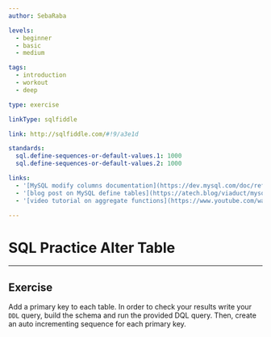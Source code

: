 ```yaml
---
author: SebaRaba

levels:
  - beginner
  - basic
  - medium

tags:
  - introduction
  - workout
  - deep

type: exercise

linkType: sqlfiddle

link: http://sqlfiddle.com/#!9/a3e1d

standards:
  sql.define-sequences-or-default-values.1: 1000
  sql.define-sequences-or-default-values.2: 1000

links:
  - '[MySQL modify columns documentation](https://dev.mysql.com/doc/refman/5.7/en/create-index.html){website}'
  - '[blog post on MySQL define tables](https://atech.blog/viaduct/mysql-indexes-primer){website}'
  - '[video tutorial on aggregate functions](https://www.youtube.com/watch?v=JjNef3tPltU){video}'

---
```


# SQL Practice Alter Table

---        
## Exercise

Add a primary key to each table.
In order to check your results write your `DDL` query, build the schema and run the provided DQL query. Then, create an auto incrementing sequence for each primary key.
